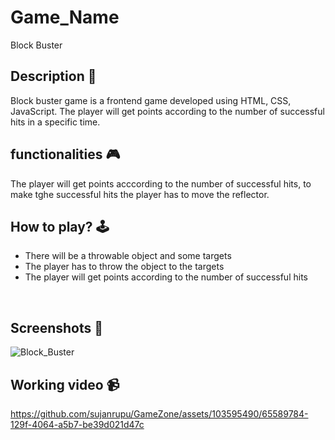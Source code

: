 # **Game_Name** 

Block Buster

## **Description 📃**

Block buster game is a frontend game developed using HTML, CSS, JavaScript.
The player will get points according to the number of successful hits in a specific time.
## **functionalities 🎮**
The player will get points acccording to the number of successful hits, to make tghe successful hits the player has to move the reflector.

## **How to play? 🕹️**
- There will be a throwable object and some targets
- The player has to throw the object to the targets
- The player will get points according to the number of successful hits

<br>

## **Screenshots 📸**
![Block_Buster](https://github.com/sujanrupu/GameZone/assets/103595490/77b14d70-3225-4249-a3a5-1e2b8b480eec)



## **Working video 📹**


https://github.com/sujanrupu/GameZone/assets/103595490/65589784-129f-4064-a5b7-be39d021d47c







